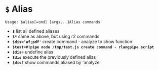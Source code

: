 <!-- TITLE: $ Alias -->
#  `$` Alias


```text
Usage: $alias[=cmd] [args...]Alias commands
```

- **`$`** list all defined aliases
- **`$*`** same as above, but using r2 commands
- **`$dis='af;pdf'`** create command - analyze to show function <p hidden>$dis</p>
- **`$test=#!pipe node /tmp/test.js create command - rlangpipe script`**
- **`$dis=`** undefine alias
- **`$dis`** execute the previously defined alias
- **`$dis?`** show commands aliased by 'analyze'
